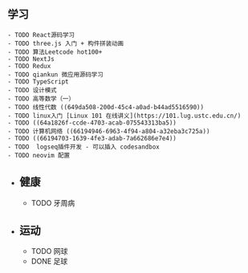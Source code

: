 ## 学习
	- TODO React源码学习
	- TODO three.js 入门 + 构件拼装动画
	- TODO 算法Leetcode hot100+
	- TODO NextJs
	- TODO Redux
	- TODO qiankun 微应用源码学习
	- TODO TypeScript
	- TODO 设计模式
	- TODO 高等数学（一）
	- TODO 线性代数 ((649da508-200d-45c4-a0ad-b44ad5516590))
	- TODO linux入门 [Linux 101 在线讲义](https://101.lug.ustc.edu.cn/)
	- TODO ((64a1826f-ccde-4703-acab-075543313ba5))
	- TODO 计算机网络 ((66194946-6963-4f94-a804-a32eba3c725a))
	- TODO ((66194703-1639-4fe3-adab-7a662686e7e4))
	- TODO  logseq插件开发 - 可以插入 codesandbox
	- TODO neovim 配置
- ## 健康
	- TODO 牙周病
- ## 运动
	- TODO 网球
	- DONE 足球
